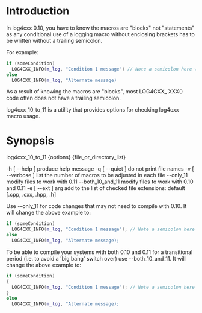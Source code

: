 Introduction
============

In log4cxx 0.10, you have to know the macros are "blocks" not "statements" as any
conditional use of a logging macro without enclosing brackets
has to be written without a trailing semicolon.

For example:

```c++
if (someCondition)
  LOG4CXX_INFO(m_log, "Condition 1 message") // Note a semicolon here will cause a compile error
else
  LOG4CXX_INFO(m_log, "Alternate message)
```

As a result of knowing the macros are "blocks", most LOG4CXX_ XXX() code
often does not have a trailing semicolon.

log4cxx_10_to_11 is a utility that provides options for checking log4cxx macro usage.

Synopsis
========

log4cxx_10_to_11 {options} {file_or_directory_list}

  -h [ --help ]         produce help message
  -q [ --quiet ]        do not print file names
  -v [ --verbose ]      list the number of macros to be adjusted in each file
  --only_11             modify files to work with 0.11
  --both_10_and_11      modify files to work with 0.10 and 0.11
  -e [ --ext ] arg      add to the list of checked file extensions: default
                        [.cpp, .cxx, .hpp, .h]

Use --only_11 for code changes that may not need to compile with 0.10.
It will change the above example to:

```c++
if (someCondition)
  LOG4CXX_INFO(m_log, "Condition 1 message"); // Note a semicolon here will cause a compile error
else
  LOG4CXX_INFO(m_log, "Alternate message);
```

To be able to compile your systems with both 0.10 and 0.11 for a
transitional period (i.e. to avoid a 'big bang' switch over) use
--both_10_and_11. It will change the above example to:

```c++
if (someCondition)
{
  LOG4CXX_INFO(m_log, "Condition 1 message"); // Note a semicolon here will cause a compile error
}
else
  LOG4CXX_INFO(m_log, "Alternate message);
```
